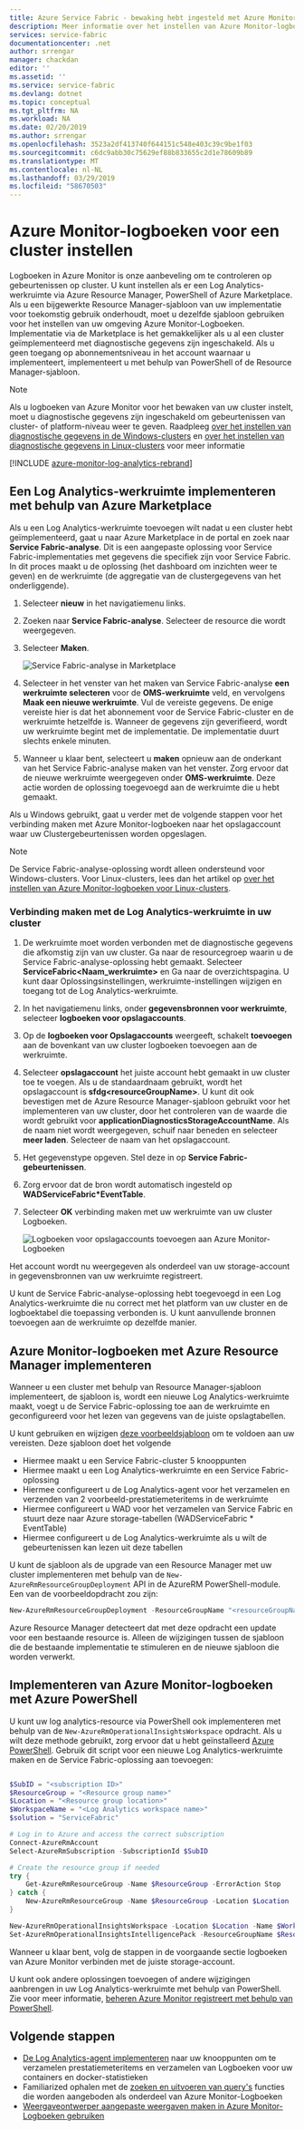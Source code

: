 ```yaml
---
title: Azure Service Fabric - bewaking hebt ingesteld met Azure Monitor-Logboeken | Microsoft Docs
description: Meer informatie over het instellen van Azure Monitor-logboeken voor het visualiseren en analyseren van gebeurtenissen voor het bewaken van uw Azure Service Fabric-clusters.
services: service-fabric
documentationcenter: .net
author: srrengar
manager: chackdan
editor: ''
ms.assetid: ''
ms.service: service-fabric
ms.devlang: dotnet
ms.topic: conceptual
ms.tgt_pltfrm: NA
ms.workload: NA
ms.date: 02/20/2019
ms.author: srrengar
ms.openlocfilehash: 3523a2df413740f644151c548e403c39c9be1f03
ms.sourcegitcommit: c6dc9abb30c75629ef88b833655c2d1e78609b89
ms.translationtype: MT
ms.contentlocale: nl-NL
ms.lasthandoff: 03/29/2019
ms.locfileid: "58670503"
---
```

# <a name="set-up-azure-monitor-logs-for-a-cluster"></a>Azure Monitor-logboeken voor een cluster instellen

Logboeken in Azure Monitor is onze aanbeveling om te controleren op gebeurtenissen op cluster. U kunt instellen als er een Log Analytics-werkruimte via Azure Resource Manager, PowerShell of Azure Marketplace. Als u een bijgewerkte Resource Manager-sjabloon van uw implementatie voor toekomstig gebruik onderhoudt, moet u dezelfde sjabloon gebruiken voor het instellen van uw omgeving Azure Monitor-Logboeken. Implementatie via de Marketplace is het gemakkelijker als u al een cluster geïmplementeerd met diagnostische gegevens zijn ingeschakeld. Als u geen toegang op abonnementsniveau in het account waarnaar u implementeert, implementeert u met behulp van PowerShell of de Resource Manager-sjabloon.

> [!NOTE]
> Als u logboeken van Azure Monitor voor het bewaken van uw cluster instelt, moet u diagnostische gegevens zijn ingeschakeld om gebeurtenissen van cluster- of platform-niveau weer te geven. Raadpleeg [over het instellen van diagnostische gegevens in de Windows-clusters](service-fabric-diagnostics-event-aggregation-wad.md) en [over het instellen van diagnostische gegevens in Linux-clusters](service-fabric-diagnostics-oms-syslog.md) voor meer informatie

[!INCLUDE [azure-monitor-log-analytics-rebrand](../../includes/azure-monitor-log-analytics-rebrand.md)]

## <a name="deploy-a-log-analytics-workspace-by-using-azure-marketplace"></a>Een Log Analytics-werkruimte implementeren met behulp van Azure Marketplace

Als u een Log Analytics-werkruimte toevoegen wilt nadat u een cluster hebt geïmplementeerd, gaat u naar Azure Marketplace in de portal en zoek naar **Service Fabric-analyse**. Dit is een aangepaste oplossing voor Service Fabric-implementaties met gegevens die specifiek zijn voor Service Fabric. In dit proces maakt u de oplossing (het dashboard om inzichten weer te geven) en de werkruimte (de aggregatie van de clustergegevens van het onderliggende).

1. Selecteer **nieuw** in het navigatiemenu links. 

2. Zoeken naar **Service Fabric-analyse**. Selecteer de resource die wordt weergegeven.

3. Selecteer **Maken**.

    ![Service Fabric-analyse in Marketplace](media/service-fabric-diagnostics-event-analysis-oms/service-fabric-analytics.png)

4. Selecteer in het venster van het maken van Service Fabric-analyse **een werkruimte selecteren** voor de **OMS-werkruimte** veld, en vervolgens **Maak een nieuwe werkruimte**. Vul de vereiste gegevens. De enige vereiste hier is dat het abonnement voor de Service Fabric-cluster en de werkruimte hetzelfde is. Wanneer de gegevens zijn geverifieerd, wordt uw werkruimte begint met de implementatie. De implementatie duurt slechts enkele minuten.

5. Wanneer u klaar bent, selecteert u **maken** opnieuw aan de onderkant van het Service Fabric-analyse maken van het venster. Zorg ervoor dat de nieuwe werkruimte weergegeven onder **OMS-werkruimte**. Deze actie worden de oplossing toegevoegd aan de werkruimte die u hebt gemaakt.

Als u Windows gebruikt, gaat u verder met de volgende stappen voor het verbinding maken met Azure Monitor-logboeken naar het opslagaccount waar uw Clustergebeurtenissen worden opgeslagen. 

>[!NOTE]
>De Service Fabric-analyse-oplossing wordt alleen ondersteund voor Windows-clusters. Voor Linux-clusters, lees dan het artikel op [over het instellen van Azure Monitor-logboeken voor Linux-clusters](service-fabric-diagnostics-oms-syslog.md).  

### <a name="connect-the-log-analytics-workspace-to-your-cluster"></a>Verbinding maken met de Log Analytics-werkruimte in uw cluster 

1. De werkruimte moet worden verbonden met de diagnostische gegevens die afkomstig zijn van uw cluster. Ga naar de resourcegroep waarin u de Service Fabric-analyse-oplossing hebt gemaakt. Selecteer **ServiceFabric\<Naam_werkruimte\>**  en Ga naar de overzichtspagina. U kunt daar Oplossingsinstellingen, werkruimte-instellingen wijzigen en toegang tot de Log Analytics-werkruimte.

2. In het navigatiemenu links, onder **gegevensbronnen voor werkruimte**, selecteer **logboeken voor opslagaccounts**.

3. Op de **logboeken voor Opslagaccounts** weergeeft, schakelt **toevoegen** aan de bovenkant van uw cluster logboeken toevoegen aan de werkruimte.

4. Selecteer **opslagaccount** het juiste account hebt gemaakt in uw cluster toe te voegen. Als u de standaardnaam gebruikt, wordt het opslagaccount is **sfdg\<resourceGroupName\>**. U kunt dit ook bevestigen met de Azure Resource Manager-sjabloon gebruikt voor het implementeren van uw cluster, door het controleren van de waarde die wordt gebruikt voor **applicationDiagnosticsStorageAccountName**. Als de naam niet wordt weergegeven, schuif naar beneden en selecteer **meer laden**. Selecteer de naam van het opslagaccount.

5. Het gegevenstype opgeven. Stel deze in op **Service Fabric-gebeurtenissen**.

6. Zorg ervoor dat de bron wordt automatisch ingesteld op **WADServiceFabric\*EventTable**.

7. Selecteer **OK** verbinding maken met uw werkruimte van uw cluster Logboeken.

    ![Logboeken voor opslagaccounts toevoegen aan Azure Monitor-Logboeken](media/service-fabric-diagnostics-event-analysis-oms/add-storage-account.png)

Het account wordt nu weergegeven als onderdeel van uw storage-account in gegevensbronnen van uw werkruimte registreert.

U kunt de Service Fabric-analyse-oplossing hebt toegevoegd in een Log Analytics-werkruimte die nu correct met het platform van uw cluster en de logboektabel die toepassing verbonden is. U kunt aanvullende bronnen toevoegen aan de werkruimte op dezelfde manier.


## <a name="deploy-azure-monitor-logs-with-azure-resource-manager"></a>Azure Monitor-logboeken met Azure Resource Manager implementeren

Wanneer u een cluster met behulp van Resource Manager-sjabloon implementeert, de sjabloon is, wordt een nieuwe Log Analytics-werkruimte maakt, voegt u de Service Fabric-oplossing toe aan de werkruimte en geconfigureerd voor het lezen van gegevens van de juiste opslagtabellen.

U kunt gebruiken en wijzigen [deze voorbeeldsjabloon](https://github.com/Azure-Samples/service-fabric-cluster-templates/tree/master/5-VM-Windows-OMS-UnSecure) om te voldoen aan uw vereisten. Deze sjabloon doet het volgende

* Hiermee maakt u een Service Fabric-cluster 5 knooppunten
* Hiermee maakt u een Log Analytics-werkruimte en een Service Fabric-oplossing
* Hiermee configureert u de Log Analytics-agent voor het verzamelen en verzenden van 2 voorbeeld-prestatiemeteritems in de werkruimte
* Hiermee configureert u WAD voor het verzamelen van Service Fabric en stuurt deze naar Azure storage-tabellen (WADServiceFabric * EventTable)
* Hiermee configureert u de Log Analytics-werkruimte als u wilt de gebeurtenissen kan lezen uit deze tabellen


U kunt de sjabloon als de upgrade van een Resource Manager met uw cluster implementeren met behulp van de `New-AzureRmResourceGroupDeployment` API in de AzureRM PowerShell-module. Een van de voorbeeldopdracht zou zijn:

```powershell
New-AzureRmResourceGroupDeployment -ResourceGroupName "<resourceGroupName>" -TemplateFile "<templatefile>.json" 
``` 

Azure Resource Manager detecteert dat met deze opdracht een update voor een bestaande resource is. Alleen de wijzigingen tussen de sjabloon die de bestaande implementatie te stimuleren en de nieuwe sjabloon die worden verwerkt.

## <a name="deploy-azure-monitor-logs-with-azure-powershell"></a>Implementeren van Azure Monitor-logboeken met Azure PowerShell

U kunt uw log analytics-resource via PowerShell ook implementeren met behulp van de `New-AzureRmOperationalInsightsWorkspace` opdracht. Als u wilt deze methode gebruikt, zorg ervoor dat u hebt geïnstalleerd [Azure PowerShell](https://docs.microsoft.com/powershell/azure/azurerm/install-azurerm-ps). Gebruik dit script voor een nieuwe Log Analytics-werkruimte maken en de Service Fabric-oplossing aan toevoegen: 

```powershell

$SubID = "<subscription ID>"
$ResourceGroup = "<Resource group name>"
$Location = "<Resource group location>"
$WorkspaceName = "<Log Analytics workspace name>"
$solution = "ServiceFabric"

# Log in to Azure and access the correct subscription
Connect-AzureRmAccount
Select-AzureRmSubscription -SubscriptionId $SubID 

# Create the resource group if needed
try {
    Get-AzureRmResourceGroup -Name $ResourceGroup -ErrorAction Stop
} catch {
    New-AzureRmResourceGroup -Name $ResourceGroup -Location $Location
}

New-AzureRmOperationalInsightsWorkspace -Location $Location -Name $WorkspaceName -Sku Standard -ResourceGroupName $ResourceGroup
Set-AzureRmOperationalInsightsIntelligencePack -ResourceGroupName $ResourceGroup -WorkspaceName $WorkspaceName -IntelligencePackName $solution -Enabled $true

```

Wanneer u klaar bent, volg de stappen in de voorgaande sectie logboeken van Azure Monitor verbinden met de juiste storage-account.

U kunt ook andere oplossingen toevoegen of andere wijzigingen aanbrengen in uw Log Analytics-werkruimte met behulp van PowerShell. Zie voor meer informatie, [beheren Azure Monitor registreert met behulp van PowerShell](../azure-monitor/platform/powershell-workspace-configuration.md).

## <a name="next-steps"></a>Volgende stappen
* [De Log Analytics-agent implementeren](service-fabric-diagnostics-oms-agent.md) naar uw knooppunten om te verzamelen prestatiemeteritems en verzamelen van Logboeken voor uw containers en docker-statistieken
* Familiarized ophalen met de [zoeken en uitvoeren van query's](../log-analytics/log-analytics-log-searches.md) functies die worden aangeboden als onderdeel van Azure Monitor-Logboeken
* [Weergaveontwerper aangepaste weergaven maken in Azure Monitor-Logboeken gebruiken](../azure-monitor/platform/view-designer.md)
